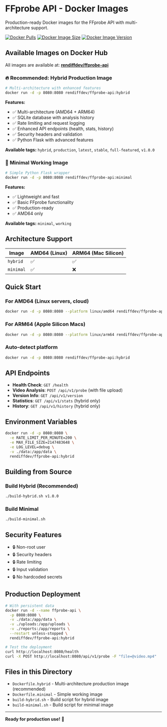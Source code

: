 # FFprobe API - Docker Images

Production-ready Docker images for the FFprobe API with multi-architecture support.

[![Docker Pulls](https://img.shields.io/docker/pulls/rendiffdev/ffprobe-api)](https://hub.docker.com/r/rendiffdev/ffprobe-api)
[![Docker Image Size](https://img.shields.io/docker/image-size/rendiffdev/ffprobe-api/latest)](https://hub.docker.com/r/rendiffdev/ffprobe-api)
[![Docker Image Version](https://img.shields.io/docker/v/rendiffdev/ffprobe-api)](https://hub.docker.com/r/rendiffdev/ffprobe-api)

## Available Images on Docker Hub

All images are available at: **[rendiffdev/ffprobe-api](https://hub.docker.com/r/rendiffdev/ffprobe-api)**

### 🔥 **Recommended: Hybrid Production Image**
```bash
# Multi-architecture with enhanced features
docker run -d -p 8080:8080 rendiffdev/ffprobe-api:hybrid
```

**Features:**
- ✅ Multi-architecture (AMD64 + ARM64)
- ✅ SQLite database with analysis history
- ✅ Rate limiting and request logging
- ✅ Enhanced API endpoints (health, stats, history)
- ✅ Security headers and validation
- ✅ Python Flask with advanced features

**Available tags:** `hybrid`, `production`, `latest`, `stable`, `full-featured`, `v1.0.0`

### 🚀 **Minimal Working Image**
```bash
# Simple Python Flask wrapper
docker run -d -p 8080:8080 rendiffdev/ffprobe-api:minimal
```

**Features:**
- ✅ Lightweight and fast
- ✅ Basic FFprobe functionality
- ✅ Production-ready
- ✅ AMD64 only

**Available tags:** `minimal`, `working`

## Architecture Support

| Image | AMD64 (Linux) | ARM64 (Mac Silicon) |
|-------|---------------|---------------------|
| `hybrid` | ✅ | ✅ |
| `minimal` | ✅ | ❌ |

## Quick Start

### For AMD64 (Linux servers, cloud)
```bash
docker run -d -p 8080:8080 --platform linux/amd64 rendiffdev/ffprobe-api:hybrid
```

### For ARM64 (Apple Silicon Macs)
```bash
docker run -d -p 8080:8080 --platform linux/arm64 rendiffdev/ffprobe-api:hybrid
```

### Auto-detect platform
```bash
docker run -d -p 8080:8080 rendiffdev/ffprobe-api:hybrid
```

## API Endpoints

- **Health Check**: `GET /health`
- **Video Analysis**: `POST /api/v1/probe` (with file upload)
- **Version Info**: `GET /api/v1/version`
- **Statistics**: `GET /api/v1/stats` (hybrid only)
- **History**: `GET /api/v1/history` (hybrid only)

## Environment Variables

```bash
docker run -d -p 8080:8080 \
  -e RATE_LIMIT_PER_MINUTE=200 \
  -e MAX_FILE_SIZE=2147483648 \
  -e LOG_LEVEL=debug \
  -v ./data:/app/data \
  rendiffdev/ffprobe-api:hybrid
```

## Building from Source

### Build Hybrid (Recommended)
```bash
./build-hybrid.sh v1.0.0
```

### Build Minimal
```bash
./build-minimal.sh
```

## Security Features

- 🔒 Non-root user
- 🔒 Security headers
- 🔒 Rate limiting
- 🔒 Input validation
- 🔒 No hardcoded secrets

## Production Deployment

```bash
# With persistent data
docker run -d --name ffprobe-api \
  -p 8080:8080 \
  -v ./data:/app/data \
  -v ./uploads:/app/uploads \
  -v ./reports:/app/reports \
  --restart unless-stopped \
  rendiffdev/ffprobe-api:hybrid

# Test the deployment
curl http://localhost:8080/health
curl -X POST http://localhost:8080/api/v1/probe -F "file=@video.mp4"
```

## Files in this Directory

- `Dockerfile.hybrid` - Multi-architecture production image (recommended)
- `Dockerfile.minimal` - Simple working image
- `build-hybrid.sh` - Build script for hybrid image
- `build-minimal.sh` - Build script for minimal image

---

**Ready for production use!** 🚀